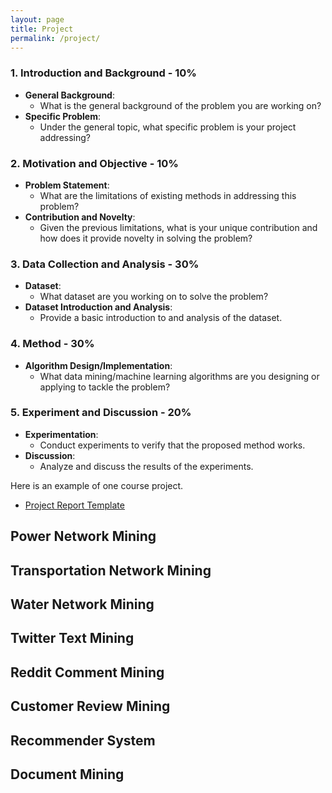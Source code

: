 ```yaml
---
layout: page
title: Project
permalink: /project/
---
```


### 1. Introduction and Background - 10%
- **General Background**: 
  - What is the general background of the problem you are working on?
- **Specific Problem**: 
  - Under the general topic, what specific problem is your project addressing?

### 2. Motivation and Objective - 10%
- **Problem Statement**: 
  - What are the limitations of existing methods in addressing this problem?
- **Contribution and Novelty**: 
  - Given the previous limitations, what is your unique contribution and how does it provide novelty in solving the problem?

### 3. Data Collection and Analysis - 30%
- **Dataset**: 
  - What dataset are you working on to solve the problem?
- **Dataset Introduction and Analysis**: 
  - Provide a basic introduction to and analysis of the dataset.

### 4. Method - 30%
- **Algorithm Design/Implementation**: 
  - What data mining/machine learning algorithms are you designing or applying to tackle the problem?

### 5. Experiment and Discussion - 20%
- **Experimentation**: 
  - Conduct experiments to verify that the proposed method works.
- **Discussion**: 
  - Analyze and discuss the results of the experiments.

Here is an example of one course project.
- [Project Report Template](https://ml-graph.github.io/winter-2025/static_files/Federated_Learning_for_Document_Classification.pdf)

## Power Network Mining


## Transportation Network Mining


## Water Network Mining


## Twitter Text Mining


## Reddit Comment Mining


## Customer Review Mining


## Recommender System


## Document Mining
